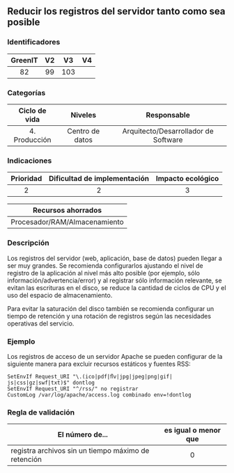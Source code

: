## Reducir los registros del servidor tanto como sea posible

 ### Identificadores

 | GreenIT | V2  | V3  | V4  |
 | :-----: | :-: | :-: | :-: |
 |   82    | 99  | 103 |     |

 ### Categorías

 | Ciclo de vida |     Niveles     |            Responsable               |
 | :-----------: | :-------------: | :----------------------------------: |
 | 4. Producción | Centro de datos | Arquitecto/Desarrollador de Software |

 ### Indicaciones

 | Prioridad | Dificultad de implementación | Impacto ecológico |
 | :-------: | :--------------------------: | :---------------: |
 |     2     |             2                |          3        |

 |       Recursos ahorrados      |
 | :---------------------------: |
 | Procesador/RAM/Almacenamiento |

 ### Descripción

 Los registros del servidor (web, aplicación, base de datos) pueden llegar a ser muy grandes. Se recomienda configurarlos ajustando el nivel de registro de la aplicación al nivel más alto posible (por ejemplo, sólo información/advertencia/error) y al registrar sólo información relevante, se evitan las escrituras en el disco, se reduce la cantidad de ciclos de CPU y el uso del espacio de almacenamiento.

Para evitar la saturación del disco también se recomienda configurar un tiempo de retención y una rotación de registros según las necesidades operativas del servicio.

 ### Ejemplo

Los registros de acceso de un servidor Apache se pueden configurar de la siguiente manera para excluir recursos estáticos y fuentes RSS:

 ```apacheconf
 SetEnvIf Request_URI "\.(ico|pdf|ﬂv|jpg|jpeg|png|gif| js|css|gz|swf|txt)$" dontlog
 SetEnvIf Request_URI "^/rss/" no registrar
 CustomLog /var/log/apache/access.log combinado env=!dontlog
 ```

 ### Regla de validación

 | El número de...                                     | es igual o menor que |
 |-----------------------------------------------------| :------------------: |
 | registra archivos sin un tiempo máximo de retención |           0          |
